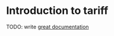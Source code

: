 # Introduction to tariff

TODO: write [great documentation](http://jacobian.org/writing/what-to-write/)
